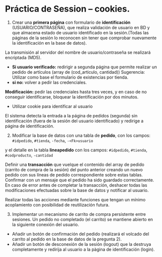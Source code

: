 # Práctica de Session – cookies.
1. Crear una **primera página** con formulario de **identificación** (USUARIO/CONTRASEÑA), que realiza validación de usuario en BD y que almacena estado de  usuario identificado en la sesión.(Todas las páginas de la sesión lo reconocen sin tener que comprobar nuevamente la identificación en la base de datos).

La transmisión al servidor  del nombre de usuario/contraseña se realizará encriptada (MD5).
 - **Si usuario verificado:** redirigir a segunda página que permite realizar un pedido de artículos (array de (cod_articulo, cantidad)) Sugerencia: Utilizar como base el  formulario de existencias por tienda.     
 - **si no:** volver a pedir las credenciales.

**Modificación:**  pedir las credenciales  hasta tres veces, y en caso de no conseguir identificarse, bloquear la identificación por dos minutos. 
 - Utilizar cookie para identificar al usuario

El sistema detecta la entrada a la página de pedidos (segunda) sin identificación (fuera de la sesión del usuario identificado) y redirige a página de identificación.

2. Modificar la base de datos con una tabla de **pedido**, con los campos:
	`#idpedido`, `#tienda`, `-fecha`, `-<Fk>usuario`

y el detalle en la tabla **lineapedido** con los campos:
	`#idpedido`, `#tienda`, `#codproducto`, `-cantidad`

Definir una **transacción** que vuelque el contenido del array de pedido (carrito de compra de la sesión) del punto anterior creando un nuevo pedido con sus líneas de pedido correspondiente sobre estas tablas. Confirmar con un mensaje que el pedido ha sido guardado correctamente. En caso de error antes de completar la transacción, deshacer todas las modificaciones efectuadas sobre la base de datos y notificar al usuario.

Realizar todas las acciones mediante funciones que tengan un mínimo acoplamiento con posibilidad de reutilización futura.


3. Implementar un mecanismo de carrito de compra persistente entre sesiones. Un pedido no completado (el carrito) se mantiene abierto en la siguiente conexión del usuario.
 - Añadir un botón de confirmación del pedido (realizará el volcado del carrito al pedido en la base de datos de la pregunta 2). 
 - Añadir un botón de desconexión de la sesión (logout) que la destruya completamente y  redirija al usuario a la pàgina de identificación (login).
